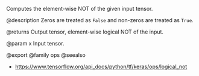 Computes the element-wise NOT of the given input tensor.

@description
Zeros are treated as `False` and non-zeros are treated as `True`.

@returns
    Output tensor, element-wise logical NOT of the input.

@param x Input tensor.

@export
@family ops
@seealso
+ <https://www.tensorflow.org/api_docs/python/tf/keras/ops/logical_not>
